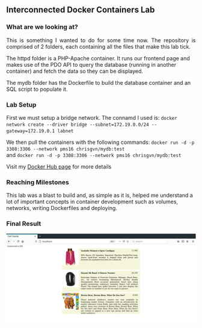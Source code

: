 <h2>Interconnected Docker Containers Lab</h2>

<h3>What are we looking at? </h3>
<p style="text-align:justify;">This is something I wanted to do for some time now. The repository is comprised of 2 folders, each containing all the files that make this lab tick. </p>
<p>The httpd folder is a PHP-Apache container. It runs our frontend page and makes use of the PDO API to query the database (running in another container) and fetch the data so they can be displayed.</p>
<p>The mydb folder has the Dockerfile to build the database container and an SQL script to populate it.</p>

<h3>Lab Setup</h3>
<p>First we must setup a bridge network. The connamd I used is: <code>docker network create --driver bridge --subnet=172.19.0.0/24 --gateway=172.19.0.1 labnet
</code> </p>
<p>We then pull the containers with the following commands: <code>docker run -d -p 3308:3306 --network pms16 chrisgvn/mydb:test
</code> and <code>docker run -d -p 3308:3306 --network pms16 chrisgvn/mydb:test
</code></p>
<p>Visit my <a href="https://hub.docker.com/u/chrisgvn">Docker Hub page</a> for more details</p>

<h3>Reaching Milestones</h3>
<p>This lab was a blast to build and, as simple as it is, helped me understand a lot of important concepts in container development such as volumes, networks, writing Dockerfiles and deploying.</p>

<h3>Final Result</h3>
<img src="https://raw.githubusercontent.com/ChrisGvn/docker_lab-connected_containers/master/screenshot.png"></img>

